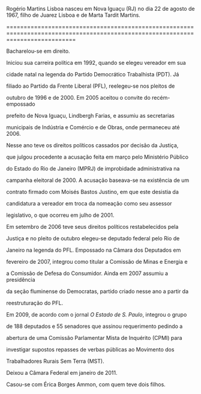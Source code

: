 

Rogério Martins Lisboa nasceu em Nova Iguaçu (RJ) no dia 22 de agosto de 1967, filho de Juarez Lisboa e de Marta Tardit Martins.

================================================================================================================================



Bacharelou-se em direito.



Iniciou sua carreira política em 1992, quando se elegeu vereador em sua

cidade natal na legenda do Partido Democrático Trabalhista (PDT). Já

filiado ao Partido da Frente Liberal (PFL), reelegeu-se nos pleitos de

outubro de 1996 e de 2000. Em 2005 aceitou o convite do recém-empossado

prefeito de Nova Iguaçu, Lindbergh Farias, e assumiu as secretarias

municipais de Indústria e Comércio e de Obras, onde permaneceu até 2006.

Nesse ano teve os direitos políticos cassados por decisão da Justiça,

que julgou procedente a acusação feita em março pelo Ministério Público

do Estado do Rio de Janeiro (MPRJ) de improbidade administrativa na

campanha eleitoral de 2000. A acusação baseava-se na existência de um

contrato firmado com Moisés Bastos Justino, em que este desistia da

candidatura a vereador em troca da nomeação como seu assessor

legislativo, o que ocorreu em julho de 2001.



Em setembro de 2006 teve seus direitos políticos restabelecidos pela

Justiça e no pleito de outubro elegeu-se deputado federal pelo Rio de

Janeiro na legenda do PFL. Empossado na Câmara dos Deputados em

fevereiro de 2007, integrou como titular a Comissão de Minas e Energia e

a Comissão de Defesa do Consumidor. Ainda em 2007 assumiu a presidência

da seção fluminense do Democratas, partido criado nesse ano a partir da

reestruturação do PFL.



Em 2009, de acordo com o jornal *O Estado de S. Paulo*, integrou o grupo

de 188 deputados e 55 senadores que assinou requerimento pedindo a

abertura de uma Comissão Parlamentar Mista de Inquérito (CPMI) para

investigar supostos repasses de verbas públicas ao Movimento dos

Trabalhadores Rurais Sem Terra (MST).



Deixou a Câmara Federal em janeiro de 2011.



Casou-se com Érica Borges Ammon, com quem teve dois filhos.



